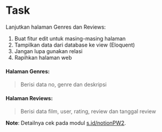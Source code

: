 # Task
Lanjutkan halaman Genres dan Reviews:
1. Buat fitur edit untuk masing-masing halaman
3. Tampilkan data dari database ke view (Eloquent)
4. Jangan lupa gunakan relasi
5. Rapihkan halaman web

#### Halaman Genres:

> Berisi data no, genre dan deskripsi

#### Halaman Reviews:

> Berisi data film, user, rating, review dan tanggal review

**Note**: Detailnya cek pada modul [s.id/notionPW2](https://s.id/notionPW2).